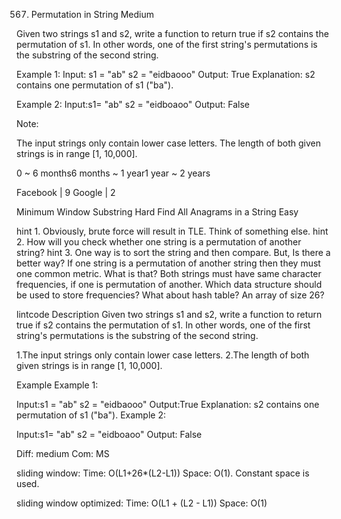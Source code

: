 567. Permutation in String
Medium

Given two strings s1 and s2, write a function to return true if s2 contains the permutation of s1. In other words, one of the first string's permutations is the substring of the second string.


Example 1:
Input: s1 = "ab" s2 = "eidbaooo"
Output: True
Explanation: s2 contains one permutation of s1 ("ba").

Example 2:
Input:s1= "ab" s2 = "eidboaoo"
Output: False
 
Note:

The input strings only contain lower case letters.
The length of both given strings is in range [1, 10,000].

0 ~ 6 months6 months ~ 1 year1 year ~ 2 years

Facebook | 9 Google | 2

Minimum Window Substring Hard
Find All Anagrams in a String Easy

hint 1. 
Obviously, brute force will result in TLE. Think of something else.
hint 2. 
How will you check whether one string is a permutation of another string?
hint 3.
One way is to sort the string and then compare. But, Is there a better way?
If one string is a permutation of another string then they must one common metric. What is that?
Both strings must have same character frequencies, if one is permutation of another. Which data structure should be used to store frequencies?
What about hash table? An array of size 26?


lintcode
Description
Given two strings s1 and s2, write a function to return true if s2 contains the permutation of s1. In other words, one of the first string's permutations is the substring of the second string.

1.The input strings only contain lower case letters.
2.The length of both given strings is in range [1, 10,000].

Example
Example 1:

Input:s1 = "ab" s2 = "eidbaooo"
Output:True
Explanation: s2 contains one permutation of s1 ("ba").
Example 2:

Input:s1= "ab" s2 = "eidboaoo"
Output: False

Diff: medium
Com: MS

sliding window:
Time: O(L1+26*(L2-L1)) 
Space: O(1). Constant space is used.

sliding window optimized:
Time: O(L1 + (L2 - L1))
Space: O(1)
